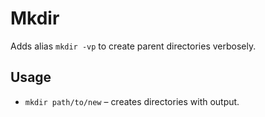 # Mkdir

Adds alias `mkdir -vp` to create parent directories verbosely.

## Usage

- `mkdir path/to/new` – creates directories with output.
